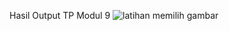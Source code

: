 Hasil Output TP Modul 9
![latihan memilih gambar](https://github.com/user-attachments/assets/a96c4b6c-6d97-40d3-a01f-890e84272545)
